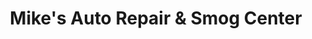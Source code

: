 ---
title: "Mike's Auto Repair & Smog Center"
url: /chula-vista/mikes-auto-repair-und-smog-center/
shop: Autowerkstatt
---